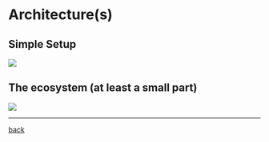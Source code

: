 # Architecture(s)

## Simple Setup

![](https://prometheus.io/assets/tutorial/architecture.png)

## The ecosystem (at least a small part)

![](https://prometheus.io/assets/architecture.png)

---
[back](../overview.md)
